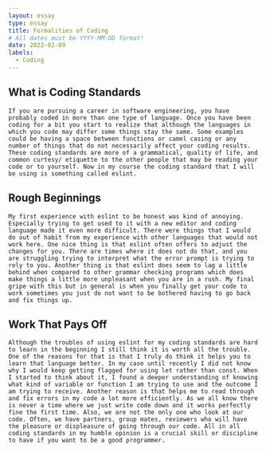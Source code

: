 ```yaml
---
layout: essay
type: essay
title: Formalities of Coding
# All dates must be YYYY-MM-DD format!
date: 2022-02-09
labels:
  - Coding
---
```


## What is Coding Standards
	If you are pursuing a career in software engineering, you have probably coded in more than one type of language. Once you have been coding for a bit you start to realize that although the languages in which you code may differ some things stay the same. Some examples could be having a space between functions or camel casing or any number of things that do not necessarily affect your coding results. These coding standards are more of a grammatical, quality of life, and common curtesy/ etiquette to the other people that may be reading your code or to yourself. Now in my course the coding standard that I will be using is something called eslint. 

## Rough Beginnings
	My first experience with eslint to be honest was kind of annoying. Especially trying to get used to it with a new editor and coding language made it even more difficult. There were things that I would do out of habit from my experience with other languages that would not work here. One nice thing is that eslint often offers to adjust the changes for you. There are times where it does not do that, and you are struggling trying to interpret what the error prompt is trying to rely to you. Another thing is that eslint does seem to lag a little behind when compared to other grammar checking programs which does make things a little more unpleasant when you are in a rush. My final gripe with this but in general is when you finally get your code to work sometimes you just do not want to be bothered having to go back and fix things up.    

## Work That Pays Off
	Although the troubles of using eslint for my coding standards are hard to learn in the beginning I still think it is worth all the trouble. One of the reasons for that is that I truly do think it helps you to learn that language better. In my case until recently I did not know why I would keep getting flagged for using let rather than const. When I started to think about it, I found a deeper understanding of knowing what kind of variable or function I am trying to use and the outcome I am trying to receive. Another reason is that helps me to read through and fix errors in my code a lot more efficiently. As we all know there is never a time where we just write code down and it works perfectly fine the first time. Also, we are not the only one who look at our code. Often, we have partners, group mates, reviewers who will have the pleasure or displeasure of going through our code. All in all coding standards in my humble opinion is a crucial skill or discipline to have if you want to be a good programmer. 
